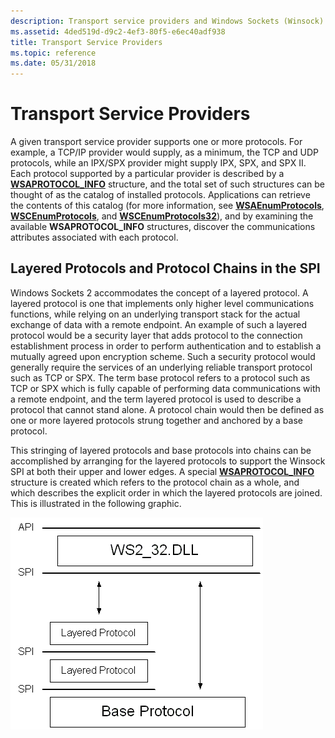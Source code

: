 ```yaml
---
description: Transport service providers and Windows Sockets (Winsock).
ms.assetid: 4ded519d-d9c2-4ef3-80f5-e6ec40adf938
title: Transport Service Providers
ms.topic: reference
ms.date: 05/31/2018
---
```


# Transport Service Providers

A given transport service provider supports one or more protocols. For example, a TCP/IP provider would supply, as a minimum, the TCP and UDP protocols, while an IPX/SPX provider might supply IPX, SPX, and SPX II. Each protocol supported by a particular provider is described by a [**WSAPROTOCOL\_INFO**](/windows/win32/api/winsock2/ns-winsock2-wsaprotocol_infoa) structure, and the total set of such structures can be thought of as the catalog of installed protocols. Applications can retrieve the contents of this catalog (for more information, see [**WSAEnumProtocols**](/windows/desktop/api/Winsock2/nf-winsock2-wsaenumprotocolsa), [**WSCEnumProtocols**](/windows/desktop/api/Ws2spi/nf-ws2spi-wscenumprotocols), and [**WSCEnumProtocols32**](/windows/desktop/api/Ws2spi/nf-ws2spi-wscenumprotocols32)), and by examining the available **WSAPROTOCOL\_INFO** structures, discover the communications attributes associated with each protocol.

## Layered Protocols and Protocol Chains in the SPI

Windows Sockets 2 accommodates the concept of a layered protocol. A layered protocol is one that implements only higher level communications functions, while relying on an underlying transport stack for the actual exchange of data with a remote endpoint. An example of such a layered protocol would be a security layer that adds protocol to the connection establishment process in order to perform authentication and to establish a mutually agreed upon encryption scheme. Such a security protocol would generally require the services of an underlying reliable transport protocol such as TCP or SPX. The term base protocol refers to a protocol such as TCP or SPX which is fully capable of performing data communications with a remote endpoint, and the term layered protocol is used to describe a protocol that cannot stand alone. A protocol chain would then be defined as one or more layered protocols strung together and anchored by a base protocol.

This stringing of layered protocols and base protocols into chains can be accomplished by arranging for the layered protocols to support the Winsock SPI at both their upper and lower edges. A special [**WSAPROTOCOL\_INFO**](/windows/win32/api/winsock2/ns-winsock2-wsaprotocol_infoa) structure is created which refers to the protocol chain as a whole, and which describes the explicit order in which the layered protocols are joined. This is illustrated in the following graphic.

![protocol chain](images/ovrvw2-3.png)

 

 

